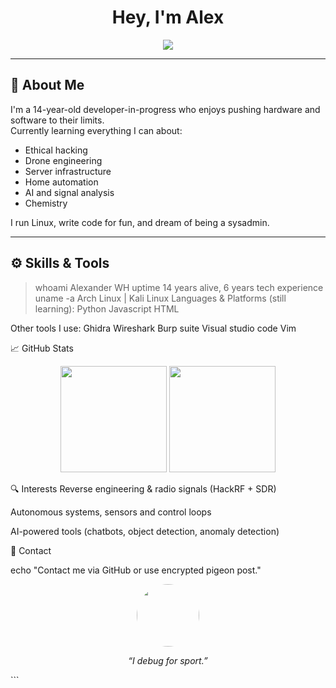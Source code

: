 <!-- Profile README for alex1337 (or replace with your username) -->

<h1 align="center">Hey, I'm Alex</h1>
<p align="center">
  <img src="https://readme-typing-svg.demolab.com?font=Fira+Code&size=22&pause=1000&color=00F7FF&center=true&width=500&lines=Tech+nerd+from+Sweden;Passionate+about+ethical+hacking;Building+drones+and+AI;Loves+space%2C+code%2C+chemistry;Exploring+everything+digital; Exploring electrical engineering " />
</p>

---

## 🧠 About Me

I'm a 14-year-old developer-in-progress who enjoys pushing hardware and software to their limits.  
Currently learning everything I can about:
- Ethical hacking
- Drone engineering
- Server infrastructure
- Home automation
- AI and signal analysis
- Chemistry

I run Linux, write code for fun, and dream of being a sysadmin.

---

## ⚙️ Skills & Tools


> whoami
Alexander WH
> uptime
14 years alive, 6 years tech experience
> uname -a
Arch Linux | Kali Linux
Languages & Platforms (still learning):
Python
Javascript
HTML


Other tools I use:
Ghidra
Wireshark
Burp suite
Visual studio code
Vim

📈 GitHub Stats
<p align="center"> <img src="https://github-readme-stats.vercel.app/api?username=alex1337&show_icons=true&theme=github_dark&hide_border=true" height="170" /> <img src="https://github-readme-streak-stats.herokuapp.com?user=alex1337&theme=github-dark&hide_border=true" height="170" /> </p>
🔍 Interests
Reverse engineering & radio signals (HackRF + SDR)

Autonomous systems, sensors and control loops

AI-powered tools (chatbots, object detection, anomaly detection)


📡 Contact


echo "Contact me via GitHub or use encrypted pigeon post."
<p align="center"> <img src="https://github.com/alex1337.png" width="100" style="border-radius: 50%;" /> </p> <p align="center"><i>“I debug for sport.”</i></p> ```
